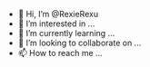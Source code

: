 - 👋 Hi, I’m @RexieRexu
- 👀 I’m interested in ...
- 🌱 I’m currently learning ...
- 💞️ I’m looking to collaborate on ...
- 📫 How to reach me ...

<!---
RexieRexu/RexieRexu is a ✨ special ✨ repository because its `README.md` (this file) appears on your GitHub profile.
You can click the Preview link to take a look at your changes.
--->
